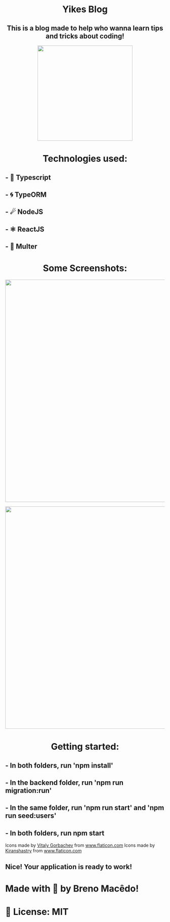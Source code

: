 <h1 align="center">Yikes Blog</h1>
<h2 align="center">This is a blog made to help who wanna learn tips and tricks about coding!</h2>

<p align="center">
    <img width="300" src="https://image.flaticon.com/icons/svg/759/759506.svg" alt="">
</p>

<h1 align="center">Technologies used:</h1>
<h2>- 💙 Typescript</h2>
<h2>- 🌀 TypeORM</h2>
<h2>- ☄ NodeJS</h2>
<h2>- ⚛ ReactJS</h2>
<h2>- 💽 Multer</h2>

<h1 align="center">Some Screenshots:</h1>

<p align="center">
    <img width="700" src="https://i.imgur.com/euGRwB2.png" alt="">
</p>

<p align="center">
    <img width="700" src="https://media1.giphy.com/media/UrE9kQvIFPZtK1OMMl/giphy.gif" alt="">
</p>

<h1 align="center">Getting started:</h1>
<h2>- In both folders, run 'npm install'</h2>
<h2>- In the backend folder, run 'npm run migration:run'</h2>
<h2>- In the same folder, run 'npm run start' and 'npm run seed:users'</h2>
<h2>- In both folders, run npm start</h2>

Icons made by <a href="https://www.flaticon.com/authors/vitaly-gorbachev" title="Vitaly Gorbachev">Vitaly Gorbachev</a> from <a href="https://www.flaticon.com/" title="Flaticon"> www.flaticon.com</a>
Icons made by <a href="https://www.flaticon.com/br/autores/kiranshastry" title="Kiranshastry">Kiranshastry</a> from <a href="https://www.flaticon.com/br/" title="Flaticon"> www.flaticon.com</a>




<h2>Nice! Your application is ready to work!</h2>
<h1>Made with 💙 by Breno Macêdo!</h1>
<h1>📘 License: MIT</h1>